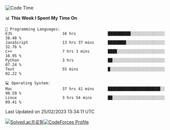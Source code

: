
<!--START_SECTION:waka-->
![Code Time](http://img.shields.io/badge/Code%20Time-2%2C571%20hrs%2058%20mins-blue)

📊 **This Week I Spent My Time On** 

```text
💬 Programming Languages: 
EJS                      16 hrs              ██████████░░░░░░░░░░░░░░░   38.48 % 
JavaScript               13 hrs 37 mins      ████████░░░░░░░░░░░░░░░░░   32.76 % 
C++                      7 hrs 3 mins        ████░░░░░░░░░░░░░░░░░░░░░   16.95 % 
Python                   3 hrs               ██░░░░░░░░░░░░░░░░░░░░░░░   07.24 % 
Text                     55 mins             █░░░░░░░░░░░░░░░░░░░░░░░░   02.22 % 

💻 Operating System: 
Mac                      37 hrs 41 mins      ███████████████████████░░   90.59 % 
Linux                    3 hrs 54 mins       ██░░░░░░░░░░░░░░░░░░░░░░░   09.41 % 
```


 Last Updated on 25/02/2023 13:34:11 UTC
<!--END_SECTION:waka-->
[![Solved.ac프로필](http://mazassumnida.wtf/api/generate_badge?boj=hckim96)](https://solved.ac/hckim96)[![CodeForces Profile](https://cf.leed.at?id=hckim96)](https://codeforces.com/profile/hckim96)
